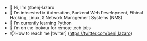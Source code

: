 - 👋 Hi, I’m @benj-lazaro
- 👀 I’m interested in Automation, Backend Web Development, Ethical Hacking, Linux, & Network Management Systems (NMS)
- 🌱 I’m currently learning Python
- 💞️ I’m on the lookout for remote tech jobs 
- 📫 How to reach me [twitter] (https://twitter.com/benj_lazaro)

<!---
benj-lazaro/benj-lazaro is a ✨ special ✨ repository because its `README.md` (this file) appears on your GitHub profile.
You can click the Preview link to take a look at your changes.
--->
